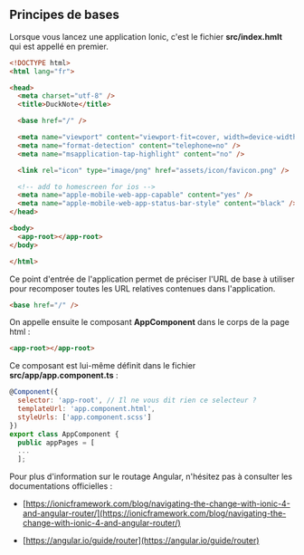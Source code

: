 ## Principes de bases

Lorsque vous lancez une application Ionic, c'est le fichier **src/index.hmlt** qui est appellé en premier.

```html
<!DOCTYPE html>
<html lang="fr">

<head>
  <meta charset="utf-8" />
  <title>DuckNote</title>

  <base href="/" />

  <meta name="viewport" content="viewport-fit=cover, width=device-width, initial-scale=1.0, minimum-scale=1.0, maximum-scale=1.0, user-scalable=no" />
  <meta name="format-detection" content="telephone=no" />
  <meta name="msapplication-tap-highlight" content="no" />

  <link rel="icon" type="image/png" href="assets/icon/favicon.png" />

  <!-- add to homescreen for ios -->
  <meta name="apple-mobile-web-app-capable" content="yes" />
  <meta name="apple-mobile-web-app-status-bar-style" content="black" />
</head>

<body>
  <app-root></app-root>
</body>

</html>
```

Ce point d'entrée de l'application permet de préciser  l'URL de base à utiliser pour recomposer toutes les URL relatives contenues dans l'application.

```html
<base href="/" />
```

On appelle ensuite le composant **AppComponent** dans le corps de la page html :

```html
<app-root></app-root>
```

Ce composant est lui-même définit dans le fichier **src/app/app.component.ts** :

```js
@Component({
  selector: 'app-root', // Il ne vous dit rien ce selecteur ?
  templateUrl: 'app.component.html',
  styleUrls: ['app.component.scss']
})
export class AppComponent {
  public appPages = [
  ...
  ];
```

Pour plus d'information sur le routage Angular, n'hésitez pas à consulter les documentations officielles :

* [https://ionicframework.com/blog/navigating-the-change-with-ionic-4-and-angular-router/](https://ionicframework.com/blog/navigating-the-change-with-ionic-4-and-angular-router/)

* [https://angular.io/guide/router](https://angular.io/guide/router)



